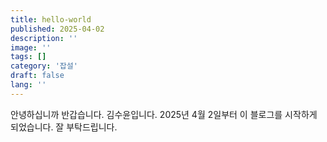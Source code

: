 ```yaml
---
title: hello-world
published: 2025-04-02
description: ''
image: ''
tags: []
category: '잡설'
draft: false 
lang: ''
---
```

안녕하십니까 반갑습니다. 김수윤입니다.
2025년 4월 2일부터 이 블로그를 시작하게 되었습니다. 잘 부탁드립니다.